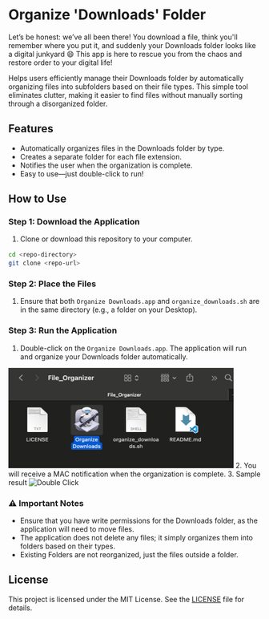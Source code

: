 # Organize 'Downloads' Folder

Let’s be honest: we’ve all been there! You download a file, think you'll remember where you put it, and suddenly your Downloads folder looks like a digital junkyard 😄
This app is here to rescue you from the chaos and restore order to your digital life! 

Helps users efficiently manage their Downloads folder by automatically organizing files into subfolders based on their file types. This simple tool eliminates clutter, making it easier to find files without manually sorting through a disorganized folder.


## Features
- Automatically organizes files in the Downloads folder by type.
- Creates a separate folder for each file extension.
- Notifies the user when the organization is complete.
- Easy to use—just double-click to run! 


## How to Use

### Step 1: Download the Application
1. Clone or download this repository to your computer.
```bash
cd <repo-directory>
git clone <repo-url>
```
### Step 2: Place the Files
1. Ensure that both `Organize Downloads.app` and `organize_downloads.sh` are in the same directory (e.g., a folder on your Desktop).

### Step 3: Run the Application
1. Double-click on the `Organize Downloads.app`. The application will run and organize your Downloads folder automatically.
<img src="double_click_app.png" alt="Double Click" height="200" width="450" />
2. You will receive a MAC notification when the organization is complete.
3. Sample result
<img src="organized_result_sample" alt="Double Click" height="200" width="450" />

### ⚠️ Important Notes 
- Ensure that you have write permissions for the Downloads folder, as the application will need to move files.
- The application does not delete any files; it simply organizes them into folders based on their types.
- Existing Folders are not reorganized, just the files outside a folder.

## License
This project is licensed under the MIT License. See the [LICENSE](LICENSE) file for details.
